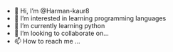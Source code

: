 - 👋 Hi, I’m @Harman-kaur8
- 👀 I’m interested in learning programming languages
- 🌱 I’m currently learning python
- 💞️ I’m looking to collaborate on...
- 📫 How to reach me ...

<!---
Harman-kaur8/Harman-kaur8 is a ✨ special ✨ repository because its `README.md` (this file) appears on your GitHub profile.
You can click the Preview link to take a look at your changes.
--->
